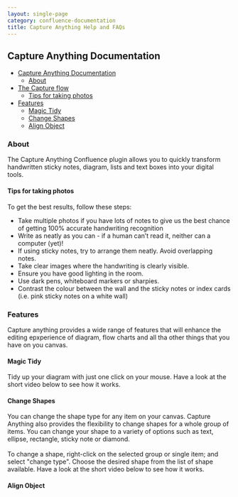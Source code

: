 ```yaml
---
layout: single-page
category: confluence-documentation
title: Capture Anything Help and FAQs
---
```


## Capture Anything Documentation

- [Capture Anything Documentation](#wallsync-capture-documentation)
  - [About](#about)
- [The Capture flow](#the-capture-flow)
    - [Tips for taking photos](#tips-for-taking-photos)
- [Features](#features)
  - [Magic Tidy](#magic-tidy)
  - [Change Shapes](#change-shapes)
  - [Align Object](#align-object)


### About

The Capture Anything Confluence plugin allows you to quickly transform handwritten sticky notes, diagram,  lists and text boxes into your digital tools.

#### Tips for taking photos
To get the best results, follow these steps:

- Take multiple photos if you have lots of notes to give us the best chance of getting 100% accurate handwriting recognition
- Write as neatly as you can - if a human can’t read it, neither can a computer (yet)!
- If using sticky notes, try to arrange them neatly. Avoid overlapping notes.
- Take clear images where the handwriting is clearly visible.
- Ensure you have good lighting in the room.
- Use dark pens, whiteboard markers or sharpies.
- Contrast the colour between the wall and the sticky notes or index cards (i.e. pink sticky notes on a white wall)

### Features

Capture anything provides a wide range of features that will enhance the editing epxperience of diagram, flow charts and all tha other things that you have on you canvas.

#### Magic Tidy

Tidy up your diagram with just one click on your mouse. Have a look at the short video below to see how it works.

#### Change Shapes

You can change the shape type for any item on your canvas. Capture Anything also provides the flexibility to change shapes for a whole group of items. You can change your shape to a variety of options such as text, ellipse, rectangle, sticky note or diamond.
<br><br>
To change a shape, right-click on the selected group or single item; and select "change type". Choose the desired shape from the list of shape available. Have a look at the short video below to see how it works. 

#### Align Object










